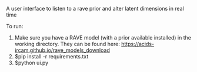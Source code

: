 A user interface to listen to a rave prior and alter latent dimensions in real time

To run: 

1. Make sure you have a RAVE model (with a prior available installed) in the working directory.
   They can be found here: https://acids-ircam.github.io/rave_models_download
2. $pip install -r requirements.txt
3. $python ui.py


